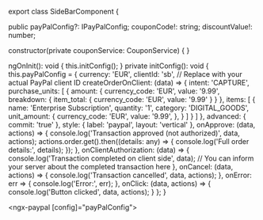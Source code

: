 
export class SideBarComponent {

  public payPalConfig?: IPayPalConfig;
  couponCode!: string;
  discountValue!: number;

  constructor(private couponService: CouponService) { }


  ngOnInit(): void {
    this.initConfig();
}
  private initConfig(): void {
    this.payPalConfig = {
        currency: 'EUR',
        clientId: 'sb', // Replace with your actual PayPal client ID
        createOrderOnClient: (data) => <ICreateOrderRequest>{
            intent: 'CAPTURE',
            purchase_units: [
                {
                    amount: {
                        currency_code: 'EUR',
                        value: '9.99',
                        breakdown: {
                            item_total: {
                                currency_code: 'EUR',
                                value: '9.99'
                            }
                        }
                    },
                    items: [
                        {
                            name: 'Enterprise Subscription',
                            quantity: '1',
                            category: 'DIGITAL_GOODS',
                            unit_amount: {
                                currency_code: 'EUR',
                                value: '9.99',
                            },
                        }
                    ]
                }
            ]
        },
        advanced: { commit: 'true' },
        style: { label: 'paypal', layout: 'vertical' },
        onApprove: (data, actions) => {
            console.log('Transaction approved (not authorized)', data, actions);
            actions.order.get().then((details: any) => {
                console.log('Full order details:', details);
            });
        },
        onClientAuthorization: (data) => {
            console.log('Transaction completed on client side', data);
            // You can inform your server about the completed transaction here
        },
        onCancel: (data, actions) => {
            console.log('Transaction cancelled', data, actions);
        },
        onError: err => {
            console.log('Error:', err);
        },
        onClick: (data, actions) => {
            console.log('Button clicked', data, actions);
        }
    };
}






<ngx-paypal [config]="payPalConfig"></ngx-paypal>
